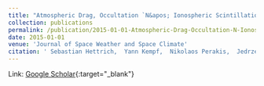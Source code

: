 ```yaml
---
title: "Atmospheric Drag, Occultation `N&apos; Ionospheric Scintillation (ADONIS) Mission Proposal: Alpbach Summer School 2013 Team Orange"
collection: publications
permalink: /publication/2015-01-01-Atmospheric-Drag-Occultation-N-Ionospheric-Scintillation-ADONIS-Mission-Proposal-Alpbach-Summer-School-2013-Team-Orange
date: 2015-01-01
venue: 'Journal of Space Weather and Space Climate'
citation: ' Sebastian Hettrich,  Yann Kempf,  Nikolaos Perakis,  Jedrzej Górski,  Martina Edl,  Jaroslav Urbar,  Melinda Dosa,  Francesco Gini,  Owen Roberts,  Stefan Schindler,  <strong>Maximilian</strong> <strong>Schemmer</strong>,  David Steenari,  Nina Joldzic,  Linn-Kristine Glesnes,  David Sarria,  Martin Volwerk,  Jaan Praks, &quot;Atmospheric Drag, Occultation `N&amp;apos; Ionospheric Scintillation (ADONIS) Mission Proposal: Alpbach Summer School 2013 Team Orange.&quot; Journal of Space Weather and Space Climate, 2015.'
---
```

Link: [Google Scholar](https://scholar.google.com/scholar?q=Atmospheric+Drag,+Occultation+`N&#x27;+Ionospheric+Scintillation+(ADONIS)+Mission+Proposal:+Alpbach+Summer+School+2013+Team+Orange){:target="_blank"}